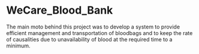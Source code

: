 # WeCare_Blood_Bank
The main moto behind this project was to develop a system to provide efficient management and transportation of bloodbags and to keep the rate of causalities due to unavailability of blood at the required time to a minimum.
